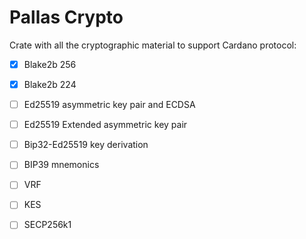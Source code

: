 # Pallas Crypto

Crate with all the cryptographic material to support Cardano protocol:

- [x] Blake2b 256
- [x] Blake2b 224
- [ ] Ed25519 asymmetric key pair and ECDSA
- [ ] Ed25519 Extended asymmetric key pair
- [ ] Bip32-Ed25519 key derivation
- [ ] BIP39 mnemonics
- [ ] VRF
- [ ] KES
- [ ] SECP256k1


